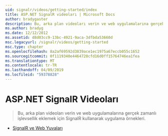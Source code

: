 ```yaml
---
uid: signalr/videos/getting-started/index
title: ASP.NET SignalR videoları | Microsoft Docs
author: bradygaster
description: Bu, arka plan videoları verin ve web uygulamalarına gerçek zamanlı işlevsellik eklemek için SignalR kullanarak uygulama örnekleri.
ms.author: bradyg
ms.date: 12/12/2012
ms.assetid: d8d03cc9-13bc-4921-9aca-3dfbda53660d
msc.legacyurl: /signalr/videos/getting-started
msc.type: chapter
ms.openlocfilehash: 8a2af69592d3839ace1ec1975a67eccb055c1652
ms.sourcegitcommit: 0f1119340e4464720cfd16d0ff15764746ea1fea
ms.translationtype: MT
ms.contentlocale: tr-TR
ms.lasthandoff: 04/09/2019
ms.locfileid: "59378828"
---
```

# <a name="aspnet-signalr-videos"></a>ASP.NET SignalR Videoları

> Bu, arka plan videoları verin ve web uygulamalarına gerçek zamanlı işlevsellik eklemek için SignalR kullanarak uygulama örnekleri.


- [SignalR ve Web Yuvaları](signalr-and-web-sockets.md)
